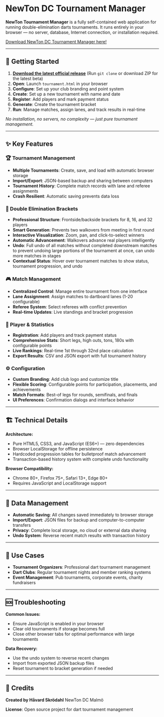 # NewTon DC Tournament Manager

**NewTon Tournament Manager** is a fully self-contained web application for running double-elimination darts tournaments. It runs entirely in your browser — no server, database, Internet connection, or installation required.

[Download NewTon DC Tournament Manager here!](https://github.com/skrodahl/NewTon/releases)

---

## 🚀 Getting Started

1. **[Download the latest official release](https://github.com/skrodahl/NewTon/releases)** (Run `git clone` or download ZIP for the latest beta)
2. **Open**: Launch `tournament.html` in your browser
3. **Configure**: Set up your club branding and point system
4. **Create**: Set up a new tournament with name and date
5. **Register**: Add players and mark payment status
6. **Generate**: Create the tournament bracket
7. **Run**: Manage matches, assign lanes, and track results in real-time

*No installation, no servers, no complexity — just pure tournament management.*

---

## ✨ Key Features

### 🏆 Tournament Management
- **Multiple Tournaments**: Create, save, and load with automatic browser storage
- **Import/Export**: JSON-based backup and sharing between computers
- **Tournament History**: Complete match records with lane and referee assignments
- **Crash Resilient**: Automatic saving prevents data loss

### 🎯 Double Elimination Brackets
- **Professional Structure**: Frontside/backside brackets for 8, 16, and 32 players
- **Smart Generation**: Prevents two walkovers from meeting in first round
- **Interactive Visualization**: Zoom, pan, and click-to-select winners
- **Automatic Advancement**: Walkovers advance real players intelligently
- **Undo**: Full undo of all matches without completed downstream matches to prevent undoing large portions of the tournament at once, can undo more matches in stages
- **Contextual Status**: Hover over tournament matches to show status, tournament progression, and undo

### 🎮 Match Management
- **Centralized Control**: Manage entire tournament from one interface
- **Lane Assignment**: Assign matches to dartboard lanes (1-20 configurable)
- **Referee System**: Select referees with conflict prevention
- **Real-time Updates**: Live standings and bracket progression

### 👥 Player & Statistics
- **Registration**: Add players and track payment status
- **Comprehensive Stats**: Short legs, high outs, tons, 180s with configurable points
- **Live Rankings**: Real-time 1st through 32nd place calculation
- **Export Results**: CSV and JSON export with full tournament history

### ⚙️ Configuration
- **Custom Branding**: Add club logo and customize title
- **Flexible Scoring**: Configurable points for participation, placements, and achievements
- **Match Formats**: Best-of legs for rounds, semifinals, and finals
- **UI Preferences**: Confirmation dialogs and interface behavior

---

## 🏗️ Technical Details

**Architecture:**
- Pure HTML5, CSS3, and JavaScript (ES6+) — zero dependencies
- Browser LocalStorage for offline persistence
- Hardcoded progression tables for bulletproof match advancement
- Transaction-based history system with complete undo functionality

**Browser Compatibility:**
- Chrome 80+, Firefox 75+, Safari 13+, Edge 80+
- Requires JavaScript and LocalStorage support

---

## 💾 Data Management

- **Automatic Saving**: All changes saved immediately to browser storage
- **Import/Export**: JSON files for backup and computer-to-computer transfers
- **Privacy**: Complete local storage, no cloud or external data sharing
- **Undo System**: Reverse recent match results with transaction history

---

## 🎯 Use Cases

- **Tournament Organizers**: Professional dart tournament management
- **Dart Clubs**: Regular tournament nights and member ranking systems
- **Event Management**: Pub tournaments, corporate events, charity fundraisers

---

## 🆘 Troubleshooting

**Common Issues:**
- Ensure JavaScript is enabled in your browser
- Clear old tournaments if storage becomes full
- Close other browser tabs for optimal performance with large tournaments

**Data Recovery:**
- Use the undo system to reverse recent changes
- Import from exported JSON backup files
- Reset tournament to bracket generation if needed

---

## 📄 Credits

**Created by Håvard Skrödahl**
NewTon DC Malmö

**License**: Open source project for dart tournament management
